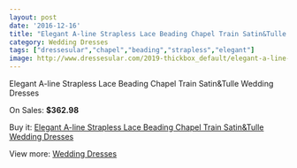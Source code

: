 ```yaml
---
layout: post
date: '2016-12-16'
title: "Elegant A-line Strapless Lace Beading Chapel Train Satin&Tulle Wedding Dresses"
category: Wedding Dresses
tags: ["dressesular","chapel","beading","strapless","elegant"]
image: http://www.dressesular.com/2019-thickbox_default/elegant-a-line-strapless-lace-beading-chapel-train-satintulle-wedding-dresses.jpg
---
```

Elegant A-line Strapless Lace Beading Chapel Train Satin&Tulle Wedding Dresses

On Sales: **$362.98**
<a href="https://www.dressesular.com/wedding-dresses/756-elegant-a-line-strapless-lace-beading-chapel-train-satintulle-wedding-dresses.html"><amp-img layout="responsive" width="600" height="600" src="//www.dressesular.com/2019-thickbox_default/elegant-a-line-strapless-lace-beading-chapel-train-satintulle-wedding-dresses.jpg" alt="Elegant A-line Strapless Lace Beading Chapel Train Satin&Tulle Wedding Dresses 0" /></a>
<a href="https://www.dressesular.com/wedding-dresses/756-elegant-a-line-strapless-lace-beading-chapel-train-satintulle-wedding-dresses.html"><amp-img layout="responsive" width="600" height="600" src="//www.dressesular.com/2020-thickbox_default/elegant-a-line-strapless-lace-beading-chapel-train-satintulle-wedding-dresses.jpg" alt="Elegant A-line Strapless Lace Beading Chapel Train Satin&Tulle Wedding Dresses 1" /></a>

Buy it: [Elegant A-line Strapless Lace Beading Chapel Train Satin&Tulle Wedding Dresses](https://www.dressesular.com/wedding-dresses/756-elegant-a-line-strapless-lace-beading-chapel-train-satintulle-wedding-dresses.html "Elegant A-line Strapless Lace Beading Chapel Train Satin&Tulle Wedding Dresses")

View more: [Wedding Dresses](https://www.dressesular.com/3-wedding-dresses "Wedding Dresses")